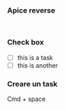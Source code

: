 ### Apice reverse
```
```

```sql
```
### Check box

- [ ] this is a task
- [ ] this is another

### Creare un task
Cmd + space

